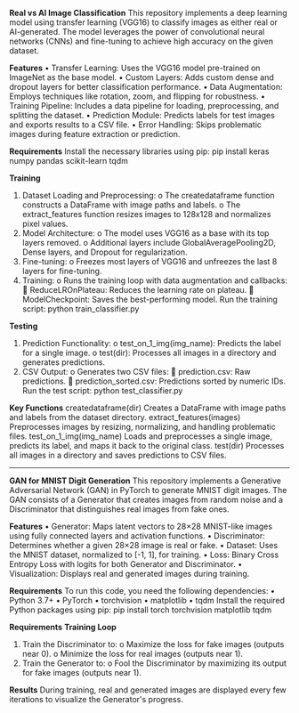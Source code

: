 **Real vs AI Image Classification**
This repository implements a deep learning model using transfer learning (VGG16) to classify images as either real or AI-generated. The model leverages the power of convolutional neural networks (CNNs) and fine-tuning to achieve high accuracy on the given dataset.

**Features**
•	Transfer Learning: Uses the VGG16 model pre-trained on ImageNet as the base model.
•	Custom Layers: Adds custom dense and dropout layers for better classification performance.
•	Data Augmentation: Employs techniques like rotation, zoom, and flipping for robustness.
•	Training Pipeline: Includes a data pipeline for loading, preprocessing, and splitting the dataset.
•	Prediction Module: Predicts labels for test images and exports results to a CSV file.
•	Error Handling: Skips problematic images during feature extraction or prediction.

**Requirements**
Install the necessary libraries using pip:
pip install keras numpy pandas scikit-learn tqdm

**Training**
1.	Dataset Loading and Preprocessing:
o	The createdataframe function constructs a DataFrame with image paths and labels.
o	The extract_features function resizes images to 128x128 and normalizes pixel values.
2.	Model Architecture:
o	The model uses VGG16 as a base with its top layers removed.
o	Additional layers include GlobalAveragePooling2D, Dense layers, and Dropout for regularization.
3.	Fine-tuning:
o	Freezes most layers of VGG16 and unfreezes the last 8 layers for fine-tuning.
4.	Training:
o	Runs the training loop with data augmentation and callbacks:
	ReduceLROnPlateau: Reduces the learning rate on plateau.
	ModelCheckpoint: Saves the best-performing model.
Run the training script:
python train_classifier.py

**Testing**
1.	Prediction Functionality:
o	test_on_1_img(img_name): Predicts the label for a single image.
o	test(dir): Processes all images in a directory and generates predictions.
2.	CSV Output:
o	Generates two CSV files:
	prediction.csv: Raw predictions.
	prediction_sorted.csv: Predictions sorted by numeric IDs.
Run the test script:
python test_classifier.py

**Key Functions**
createdataframe(dir)
Creates a DataFrame with image paths and labels from the dataset directory.
extract_features(images)
Preprocesses images by resizing, normalizing, and handling problematic files.
test_on_1_img(img_name)
Loads and preprocesses a single image, predicts its label, and maps it back to the original class.
test(dir)
Processes all images in a directory and saves predictions to CSV files.

________________________________________





**GAN for MNIST Digit Generation**
This repository implements a Generative Adversarial Network (GAN) in PyTorch to generate MNIST digit images. The GAN consists of a Generator that creates images from random noise and a Discriminator that distinguishes real images from fake ones.

**Features**
•	Generator: Maps latent vectors to 28×28 MNIST-like images using fully connected layers and activation functions.
•	Discriminator: Determines whether a given 28×28 image is real or fake.
•	Dataset: Uses the MNIST dataset, normalized to [-1, 1], for training.
•	Loss: Binary Cross Entropy Loss with logits for both Generator and Discriminator.
•	Visualization: Displays real and generated images during training.

**Requirements**
To run this code, you need the following dependencies:
•	Python 3.7+
•	PyTorch
•	torchvision
•	matplotlib
•	tqdm
Install the required Python packages using pip:
pip install torch torchvision matplotlib tqdm

**Requirements**
**Training Loop**
1.	Train the Discriminator to:
o	Maximize the loss for fake images (outputs near 0).
o	Minimize the loss for real images (outputs near 1).
2.	Train the Generator to:
o	Fool the Discriminator by maximizing its output for fake images (outputs near 1).

**Results**
During training, real and generated images are displayed every few iterations to visualize the Generator's progress.






